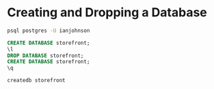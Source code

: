 # Creating and Dropping a Database

```sh
psql postgres -U ianjohnson
```

```sql
CREATE DATABASE storefront;
\l
DROP DATABASE storefront;
CREATE DATABASE storefront;
\q
```

```sh
createdb storefront
```
